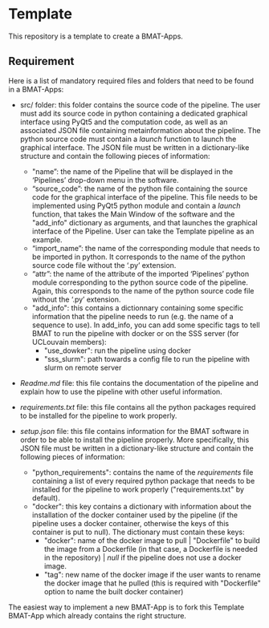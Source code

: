 # Template

This repository is a template to create a BMAT-Apps. 

## Requirement

Here is a list of mandatory required files and folders that need to be found in a BMAT-Apps:

* src/ folder: this folder contains the source code of the pipeline. The user must add its source code in python containing a dedicated graphical interface using PyQt5 and the computation code, as well as an associated JSON file containing metainformation about the pipeline. The python source code must contain a *launch* function to launch the graphical interface. The JSON file must be written in a dictionary-like structure and contain the following pieces of information:
   * "name”: the name of the Pipeline that will be displayed in the ‘Pipelines’ drop-down menu in the software.
   * “source_code”: the name of the python file containing the source code for the graphical interface of the pipeline. This file needs to be implemented using PyQt5 python module and contain a *launch* function, that takes the Main Window of the software and the "add_info" dictionary as arguments, and that launches the graphical interface of the Pipeline. User can take the Template pipeline as an example.
   * “import_name”: the name of the corresponding module that needs to be imported in python. It corresponds to the name of the python source code file without the ‘.py’ extension.
   * “attr”: the name of the attribute of the imported ‘Pipelines’ python module corresponding to the python source code of the pipeline. Again, this corresponds to the name of the python source code file without the ‘.py’ extension.
   * "add_info": this contains a dictionnary containing some specific information that the pipeline needs to run (e.g. the name of a sequence to use). In add_info, you can add some specific tags to tell BMAT to run the pipeline with docker or on the SSS server (for UCLouvain members):
      * "use_dowker": run the pipeline using docker
      * "sss_slurm": path towards a config file to run the pipeline with slurm on remote server	
* *Readme.md* file: this file contains the documentation of the pipeline and explain how to use the pipeline with other useful information.

* *requirements.txt* file: this file contains all the python packages required to be installed for the pipeline to work properly.

* *setup.json* file: this file contains information for the BMAT software in order to be able to install the pipeline properly. More specifically, this JSON file must be written in a dictionary-like structure and contain the following pieces of information:
   * "python_requirements": contains the name of the *requirements* file containing a list of every required python package that needs to be installed for the pipeline to work properly ("requirements.txt" by default).
   * "docker": this key contains a dictionary with information about the installation of the docker container used by the pipeline (if the pipeline uses a docker container, otherwise the keys of this container is put to null). The dictionary must contain these keys:
       * "docker": name of the docker image to pull | "Dockerfile" to build the image from a Dockerfile (in that case, a Dockerfile is needed in the repository) | *null* if the pipeline does not use a docker image.
       * "tag": new name of the docker image if the user wants to rename the docker image that he pulled (this is required with "Dockerfile" option to name the built docker container)

The easiest way to implement a new BMAT-App is to fork this Template BMAT-App which already contains the right structure.


